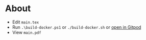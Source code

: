 # About

- Edit `main.tex`
- Run `.\build-docker.ps1` or `./build-docker.sh` or [open in Gitpod](https://gitpod.io/#https://github.com/kohanyirobert/cv)
- View `main.pdf`
